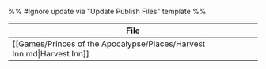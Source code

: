 %% #Ignore update via "Update Publish Files" template %% 

| File                                                                   |
| ---------------------------------------------------------------------- |
| [[Games/Princes of the Apocalypse/Places/Harvest Inn.md\|Harvest Inn]] |
